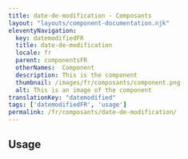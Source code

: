```yaml
---
title: date-de-modification - Composants
layout: "layouts/component-documentation.njk"
eleventyNavigation:
  key: datemodifiedFR
  title: date-de-modification
  locale: fr
  parent: componentsFR
  otherNames:  Component
  description: This is the component
  thumbnail: /images/fr/composants/component.png
  alt: This is an image of the component
translationKey: "datemodified"
tags: ['datemodifiedFR', 'usage']
permalink: /fr/composants/date-de-modification/
---
```


## Usage